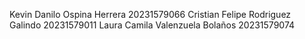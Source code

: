 Kevin Danilo Ospina Herrera 20231579066
Cristian Felipe Rodriguez Galindo 20231579011
Laura Camila Valenzuela Bolaños 20231579074
